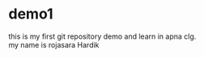 # demo1
this is my first git repository demo and learn in apna clg.
<br>
my name is rojasara Hardik
